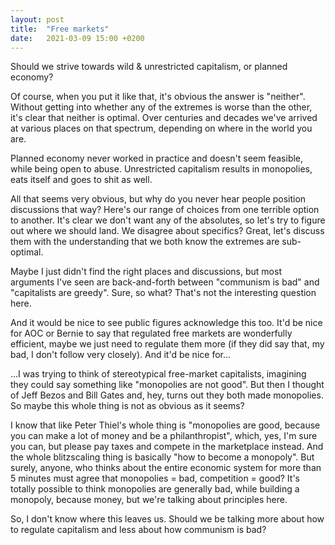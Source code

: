 ```yaml
---
layout: post
title:  "Free markets"
date:   2021-03-09 15:00 +0200
---
```


Should we strive towards wild & unrestricted capitalism, or planned economy?

Of course, when you put it like that, it's obvious the answer is "neither". Without getting into whether any of the extremes is worse than the other, it's clear that neither is optimal. Over centuries and decades we've arrived at various places on that spectrum, depending on where in the world you are.

Planned economy never worked in practice and doesn't seem feasible, while being open to abuse. Unrestricted capitalism results in monopolies, eats itself and goes to shit as well.

All that seems very obvious, but why do you never hear people position discussions that way? Here's our range of choices from one terrible option to another. It's clear we don't want any of the absolutes, so let's try to figure out where we should land. We disagree about specifics? Great, let's discuss them with the understanding that we both know the extremes are sub-optimal.

Maybe I just didn't find the right places and discussions, but most arguments I've seen are back-and-forth between "communism is bad" and "capitalists are greedy". Sure, so what? That's not the interesting question here.

And it would be nice to see public figures acknowledge this too. It'd be nice for AOC or Bernie to say that regulated free markets are wonderfully efficient, maybe we just need to regulate them more (if they did say that, my bad, I don't follow very closely). And it'd be nice for...

...I was trying to think of stereotypical free-market capitalists, imagining they could say something like "monopolies are not good". But then I thought of Jeff Bezos and Bill Gates and, hey, turns out they both made monopolies. So maybe this whole thing is not as obvious as it seems?

I know that like Peter Thiel's whole thing is "monopolies are good, because you can make a lot of money and be a philanthropist", which, yes, I'm sure you can, but please pay taxes and compete in the marketplace instead. And the whole blitzscaling thing is basically "how to become a monopoly". But surely, anyone, who thinks about the entire economic system for more than 5 minutes must agree that monopolies = bad, competition = good? It's totally possible to think monopolies are generally bad, while building a monopoly, because money, but we're talking about principles here.

So, I don't know where this leaves us. Should we be talking more about how to regulate capitalism and less about how communism is bad?
